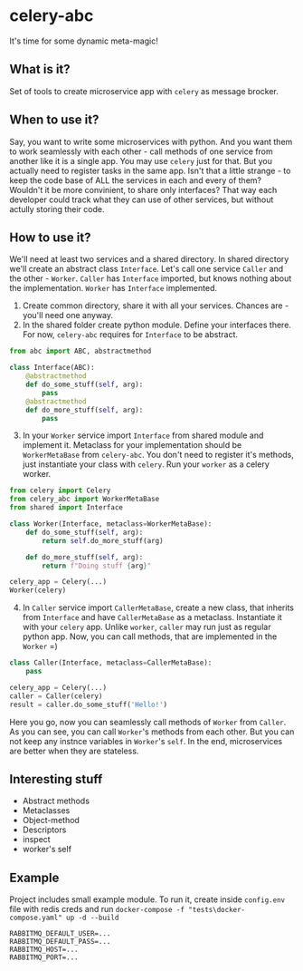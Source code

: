 # celery-abc

It's time for some dynamic meta-magic!

## What is it?

Set of tools to create microservice app with `celery` as message brocker.

## When to use it?

Say, you want to write some microservices with python. And you want them to work seamlessly with each other - call methods of one service from another like it is a single app.
You may use `celery` just for that. But you actually need to register tasks in the same app. Isn't that a little strange - to keep the code base of ALL the services in each and every of them?
Wouldn't it be more convinient, to share only interfaces? That way each developer could track what they can use of other services, but without actully storing their code.

## How to use it?
We'll need at least two services and a shared directory. In shared directory we'll create an abstract class `Interface`. Let's call one service `Caller` and the other - `Worker`. `Caller` has `Interface` imported, but knows nothing about the implementation. `Worker` has `Interface` implemented.

1. Create common directory, share it with all your services. Chances are - you'll need one anyway.
2. In the shared folder create python module. Define your interfaces there. For now, `celery-abc` requires for `Interface` to be abstract.
```python
from abc import ABC, abstractmethod

class Interface(ABC):
    @abstractmethod
    def do_some_stuff(self, arg):
        pass
    @abstractmethod
    def do_more_stuff(self, arg):
        pass
```
3. In your `Worker` service import `Interface` from shared module and implement it. Metaclass for your implementation should be `WorkerMetaBase` from `celery-abc`. You don't need to register it's methods, just instantiate your class with `celery`. Run your `worker` as a celery worker.
```python
from celery import Celery
from celery_abc import WorkerMetaBase
from shared import Interface

class Worker(Interface, metaclass=WorkerMetaBase):
    def do_some_stuff(self, arg):
        return self.do_more_stuff(arg)

    def do_more_stuff(self, arg):
        return f"Doing stuff {arg}"

celery_app = Celery(...)
Worker(celery)
```
4. In `Caller` service import `CallerMetaBase`, create a new class, that inherits from `Interface` and have `CallerMetaBase` as a metaclass. Instantiate it with your `celery` app. Unlike `worker`, `caller` may run just as regular python app. Now, you can call methods, that are implemented in the `Worker` =)
```python
class Caller(Interface, metaclass=CallerMetaBase):
    pass

celery_app = Celery(...)
caller = Caller(celery)
result = caller.do_some_stuff('Hello!')
```
Here you go, now you can seamlessly call methods of `Worker` from `Caller`. As you can see, you can call `Worker`'s methods from each other. But you can not keep any instnce variables in `Worker`'s `self`. In the end, microservices are better when they are stateless.

## Interesting stuff

* Abstract methods
* Metaclasses
* Object-method
* Descriptors
* inspect
* worker's self

## Example
Project includes small example module. To run it, create inside `config.env` file with redis creds and run `docker-compose -f "tests\docker-compose.yaml" up -d --build` 
```
RABBITMQ_DEFAULT_USER=...
RABBITMQ_DEFAULT_PASS=...
RABBITMQ_HOST=...
RABBITMQ_PORT=...
```